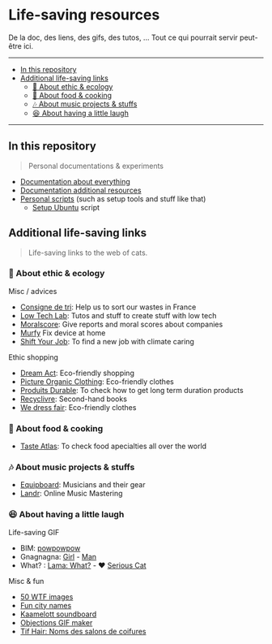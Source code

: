# Life-saving resources

De la doc, des liens, des gifs, des tutos, ... Tout ce qui pourrait servir peut-être ici.

---

<!-- START doctoc generated TOC please keep comment here to allow auto update -->
<!-- DON'T EDIT THIS SECTION, INSTEAD RE-RUN doctoc TO UPDATE -->

- [In this repository](#in-this-repository)
- [Additional life-saving links](#additional-life-saving-links)
  - [🌿 About ethic & ecology](#-about-ethic--ecology)
  - [🍜 About food & cooking](#-about-food--cooking)
  - [🎶 About music projects & stuffs](#-about-music-projects--stuffs)
  - [😆 About having a little laugh](#-about-having-a-little-laugh)

<!-- END doctoc generated TOC please keep comment here to allow auto update -->

---

## In this repository

> Personal documentations & experiments

- [Documentation about everything](./docs)
- [Documentation additional resources](./examples)
- [Personal scripts](./scripts) (such as setup tools and stuff like that) 
  - [Setup Ubuntu](./scripts/setup-ubuntu) script 

## Additional life-saving links

> Life-saving links to the web of cats.

### 🌿 About ethic & ecology

Misc / advices

- [Consigne de tri](https://consignesdetri.fr): Help us to sort our wastes in France
- [Low Tech Lab](https://lowtechlab.org/fr): Tutos and stuff to create stuff with low tech
- [Moralscore](https://moralscore.org): Give reports and moral scores about companies
- [Murfy](https://murfy.fr) Fix device at home
- [Shift Your Job](https://shiftyourjob.org): To find a new job with climate caring

Ethic shopping

- [Dream Act](https://dreamact.eu/fr): Eco-friendly shopping
- [Picture Organic Clothing](https://www.picture-organic-clothing.com): Eco-friendly clothes
- [Produits Durable](https://www.produitsdurables.fr): To check how to get long term duration products
- [Recyclivre](https://www.recyclivre.com/shop/): Second-hand books
- [We dress fair](https://www.wedressfair.fr): Eco-friendly clothes

### 🍜 About food & cooking

- [Taste Atlas](https://www.tasteatlas.com): To check food apecialties all over the world

### 🎶 About music projects & stuffs

- [Equipboard](https://equipboard.com): Musicians and their gear
- [Landr](https://app.landr.com): Online Music Mastering

### 😆 About having a little laugh

Life-saving GIF

- BIM: [powpowpow](https://i.makeagif.com/media/3-17-2016/DSWNyL.gif)
- Gnagnagna: [Girl](https://giphy.com/gifs/weird-face-blablabla-sOmF6ZgrvZZIY) - [Man](https://media.giphy.com/media/l4FGCVKu8ak1e0sIE/source.gif)
- What? : [Lama: What?](https://giphy.com/gifs/creepy-scary-stare-Q4uClGP1UTzt6) - ❤️ [Serious Cat](https://images-wixmp-ed30a86b8c4ca887773594c2.wixmp.com/f/379ee75a-f872-471c-ac14-82da72015e56/d7v7bme-11bdfee1-d919-4fe3-8da2-c289012444d5.jpg?token=eyJ0eXAiOiJKV1QiLCJhbGciOiJIUzI1NiJ9.eyJzdWIiOiJ1cm46YXBwOjdlMGQxODg5ODIyNjQzNzNhNWYwZDQxNWVhMGQyNmUwIiwiaXNzIjoidXJuOmFwcDo3ZTBkMTg4OTgyMjY0MzczYTVmMGQ0MTVlYTBkMjZlMCIsIm9iaiI6W1t7InBhdGgiOiJcL2ZcLzM3OWVlNzVhLWY4NzItNDcxYy1hYzE0LTgyZGE3MjAxNWU1NlwvZDd2N2JtZS0xMWJkZmVlMS1kOTE5LTRmZTMtOGRhMi1jMjg5MDEyNDQ0ZDUuanBnIn1dXSwiYXVkIjpbInVybjpzZXJ2aWNlOmZpbGUuZG93bmxvYWQiXX0.hkDWyXIdGE6R-HTnN9i07zZ23pMIoRNTuE5quKTexek)

Misc & fun

- [50 WTF images](https://www.buzzfeed.com/fr/daves4/50-photos-de-banques-dimages-inutilisables-absurdes)
- [Fun city names](https://www.google.fr/maps/d/viewer?mid=1aQXHLjuDdYm8en-XZ_E33vq8xrhx7HGC&hl=fr)
- [Kaamelott soundboard](https://kaamelott-soundboard.2ec0b4.fr/#son/cest_de_la_merde)
- [Objections GIF maker](https://objection.lol)
- [Tif Hair: Noms des salons de coifures](https://tif.hair)
